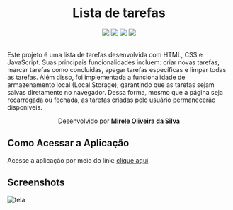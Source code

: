 <div align="center">
  <h1>Lista de tarefas</h1>
    <img src="http://img.shields.io/static/v1?label=JavaScript&message=ESC6&color=blue&style=for-the-badge&logo=JavaScript"/>
    <img src="http://img.shields.io/static/v1?label=CSS3&message=3&color=blue&style=for-the-badge&logo=CSS3"/>
    <img src="http://img.shields.io/static/v1?label=HTML5&message=5&color=blue&style=for-the-badge&logo=HTML5"/>
    <img src="http://img.shields.io/static/v1?label=LICENSE-MIT&message=License&color=blue&style=for-the-badge&logo=LICENSE-MIT"/> 
    <br>
    <br>
   </div>
   
<p>Este projeto é uma lista de tarefas desenvolvida com HTML, CSS e JavaScript. Suas principais funcionalidades incluem: criar novas tarefas, marcar tarefas como concluídas, apagar tarefas específicas e limpar todas as tarefas. Além disso, foi implementada a funcionalidade de armazenamento local (Local Storage), garantindo que as tarefas sejam salvas diretamente no navegador. Dessa forma, mesmo que a página seja recarregada ou fechada, as tarefas criadas pelo usuário permanecerão disponíveis.</p>

  <p align="center">Desenvolvido por <a target="_blank" rel="external" href="https://github.com/MegMinnie/"><strong>Mirele Oliveira da Silva</strong></a><p>
 </p></p>


<div align="left">
  
  ## Como Acessar a Aplicação
<p>Acesse a aplicação por meio do link: <a href="https://megminnie.github.io/lista-de-tarefas/
"_blank">clique aqui</a></p>

## Screenshots
![tela ](assets/fotos/tela.png)

</div>

